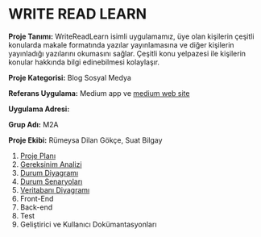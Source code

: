 # WRITE READ LEARN

**Proje Tanımı:** WriteReadLearn isimli uygulamamız, üye olan kişilerin çeşitli konularda makale formatında yazılar yayınlamasına ve diğer kişilerin yayınladığı yazılarını okumasını sağlar. Çeşitli konu yelpazesi ile kişilerin konular hakkında bilgi edinebilmesi kolaylaşır.

**Proje Kategorisi:** Blog Sosyal Medya

**Referans Uygulama:** Medium app ve [medium web site](https://medium.com)

**Uygulama Adresi:**

**Grup Adı:** M2A

**Proje Ekibi:** Rümeysa Dilan Gökçe, Suat Bilgay

1. [Proje Planı](ProjePlanı.jpg)
2. [Gereksinim Analizi](gereksinimanalizi.md)
3. [Durum Diyagramı](UseCase.png)
4. [Durum Senaryoları](Senaryolar.md)
5. [Veritabanı Diyagramı](VeritabanıDiyagramı.png)
6. Front-End
7. Back-end
8. Test
9. Geliştirici ve Kullanıcı Dokümantasyonları
